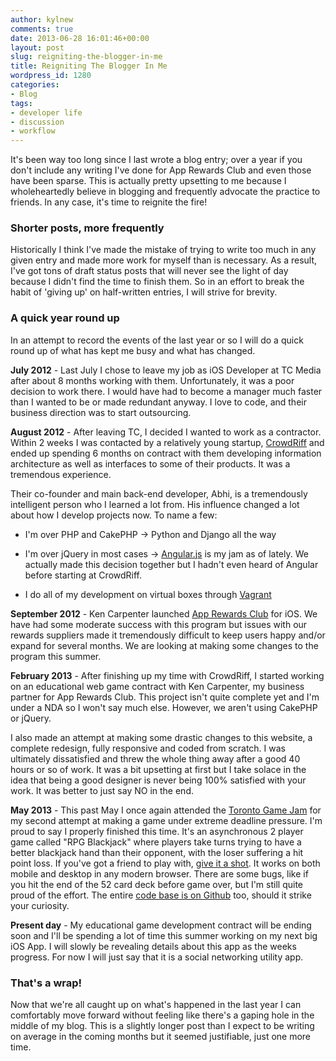 ```yaml
---
author: kylnew
comments: true
date: 2013-06-28 16:01:46+00:00
layout: post
slug: reigniting-the-blogger-in-me
title: Reigniting The Blogger In Me
wordpress_id: 1280
categories:
- Blog
tags:
- developer life
- discussion
- workflow
---
```


It's been way too long since I last wrote a blog entry; over a year if you don't include any writing I've done for App Rewards Club and even those have been sparse. This is actually pretty upsetting to me because I wholeheartedly believe in blogging and frequently advocate the practice to friends. In any case, it's time to reignite the fire!


### Shorter posts, more frequently


Historically I think I've made the mistake of trying to write too much in any given entry and made more work for myself than is necessary. As a result, I've got tons of draft status posts that will never see the light of day because I didn't find the time to finish them. So in an effort to break the habit of 'giving up' on half-written entries, I will strive for brevity.


### A quick year round up


In an attempt to record the events of the last year or so I will do a quick round up of what has kept me busy and what has changed.

**July 2012** - Last July I chose to leave my job as iOS Developer at TC Media after about 8 months working with them. Unfortunately, it was a poor decision to work there. I would have had to become a manager much faster than I wanted to be or made redundant anyway. I love to code, and their business direction was to start outsourcing.

**August 2012** - After leaving TC, I decided I wanted to work as a contractor. Within 2 weeks I was contacted by a relatively young startup, [CrowdRiff](http://www.crowdriff.com) and ended up spending 6 months on contract with them developing information architecture as well as interfaces to some of their products. It was a tremendous experience.

Their co-founder and main back-end developer, Abhi, is a tremendously intelligent person who I learned a lot from. His influence changed a lot about how I develop projects now. To name a few:



	
  * I'm over PHP and CakePHP -> Python and Django all the way

	
  * I'm over jQuery in most cases -> [Angular.js](http://angularjs.org/) is my jam as of lately. We actually made this decision together but I hadn't even heard of Angular before starting at CrowdRiff.

	
  * I do all of my development on virtual boxes through [Vagrant](http://www.vagrantup.com/)


**September 2012** - Ken Carpenter launched [App Rewards Club](http://www.apprewardsclub.com) for iOS. We have had some moderate success with this program but issues with our rewards suppliers made it tremendously difficult to keep users happy and/or expand for several months. We are looking at making some changes to the program this summer.

**February 2013** - After finishing up my time with CrowdRiff, I started working on an educational web game contract with Ken Carpenter, my business partner for App Rewards Club. This project isn't quite complete yet and I'm under a NDA so I won't say much else. However, we aren't using CakePHP or jQuery.

I also made an attempt at making some drastic changes to this website, a complete redesign, fully responsive and coded from scratch. I was ultimately dissatisfied and threw the whole thing away after a good 40 hours or so of work. It was a bit upsetting at first but I take solace in the idea that being a good designer is never being 100% satisfied with your work. It was better to just say NO in the end.

**May 2013** - This past May I once again attended the [Toronto Game Jam](http://www.tojam.ca) for my second attempt at making a game under extreme deadline pressure. I'm proud to say I properly finished this time. It's an asynchronous 2 player game called "RPG Blackjack" where players take turns trying to have a better blackjack hand than their opponent, with the loser suffering a hit point loss. If you've got a friend to play with, [give it a shot](http://bit.ly/rpgbj). It works on both mobile and desktop in any modern browser. There are some bugs, like if you hit the end of the 52 card deck before game over, but I'm still quite proud of the effort. The entire [code base is on Github](https://github.com/bitwit/rpgblackjack) too, should it strike your curiosity.

**Present day** - My educational game development contract will be ending soon and I'll be spending a lot of time this summer working on my next big iOS App. I will slowly be revealing details about this app as the weeks progress. For now I will just say that it is a social networking utility app.


### That's a wrap!


Now that we're all caught up on what's happened in the last year I can comfortably move forward without feeling like there's a gaping hole in the middle of my blog. This is a slightly longer post than I expect to be writing on average in the coming months but it seemed justifiable, just one more time.
